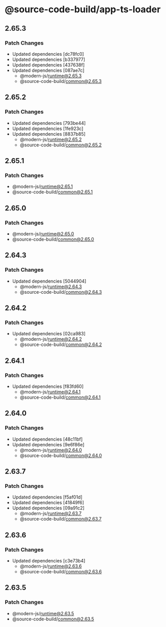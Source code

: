 # @source-code-build/app-ts-loader

## 2.65.3

### Patch Changes

- Updated dependencies [dc78fc0]
- Updated dependencies [b337977]
- Updated dependencies [437638f]
- Updated dependencies [087ae7c]
  - @modern-js/runtime@2.65.3
  - @source-code-build/common@2.65.3

## 2.65.2

### Patch Changes

- Updated dependencies [793be44]
- Updated dependencies [1fe923c]
- Updated dependencies [8837b85]
  - @modern-js/runtime@2.65.2
  - @source-code-build/common@2.65.2

## 2.65.1

### Patch Changes

- @modern-js/runtime@2.65.1
- @source-code-build/common@2.65.1

## 2.65.0

### Patch Changes

- @modern-js/runtime@2.65.0
- @source-code-build/common@2.65.0

## 2.64.3

### Patch Changes

- Updated dependencies [5044904]
  - @modern-js/runtime@2.64.3
  - @source-code-build/common@2.64.3

## 2.64.2

### Patch Changes

- Updated dependencies [02ca983]
  - @modern-js/runtime@2.64.2
  - @source-code-build/common@2.64.2

## 2.64.1

### Patch Changes

- Updated dependencies [f83fd60]
  - @modern-js/runtime@2.64.1
  - @source-code-build/common@2.64.1

## 2.64.0

### Patch Changes

- Updated dependencies [48c11bf]
- Updated dependencies [9e6f86e]
  - @modern-js/runtime@2.64.0
  - @source-code-build/common@2.64.0

## 2.63.7

### Patch Changes

- Updated dependencies [f5af01d]
- Updated dependencies [41849f6]
- Updated dependencies [09a91c2]
  - @modern-js/runtime@2.63.7
  - @source-code-build/common@2.63.7

## 2.63.6

### Patch Changes

- Updated dependencies [c3e73b4]
  - @modern-js/runtime@2.63.6
  - @source-code-build/common@2.63.6

## 2.63.5

### Patch Changes

- @modern-js/runtime@2.63.5
- @source-code-build/common@2.63.5
